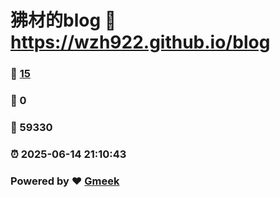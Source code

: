 # 狒材的blog :link: https://wzh922.github.io/blog 
### :page_facing_up: [15](https://wzh922.github.io/blog/tag.html) 
### :speech_balloon: 0 
### :hibiscus: 59330 
### :alarm_clock: 2025-06-14 21:10:43 
### Powered by :heart: [Gmeek](https://github.com/Meekdai/Gmeek)
